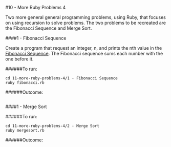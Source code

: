 #10 - More Ruby Problems 4

Two more general general programming problems, using Ruby, that focuses on using recursion to solve problems. The two problems to be recreated are the Fibonacci Sequence and Merge Sort. 

####1 - Fibonacci Sequence

Create a program that request an integer, n, and prints the nth value in the [Fibonacci Sequence](https://en.wikipedia.org/wiki/Fibonacci_number). The Fibonacci sequence sums each number with the one before it.

######To run:
```
cd 11-more-ruby-problems-4/1 - Fibonacci Sequence
ruby fibonacci.rb
```

######Outcome:
```
```

####1 - Merge Sort


######To run:
```
cd 11-more-ruby-problems-4/2 - Merge Sort
ruby mergesort.rb
```

######Outcome:
```
```